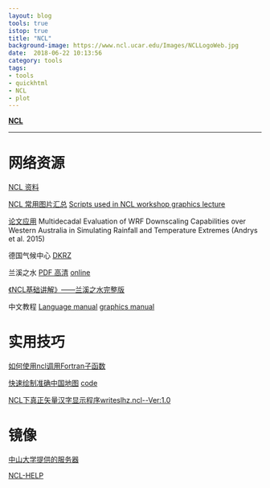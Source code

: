 ```yaml
---
layout: blog
tools: true
istop: true
title: "NCL"
background-image: https://www.ncl.ucar.edu/Images/NCLLogoWeb.jpg
date:  2018-06-22 10:13:56
category: tools
tags:
- tools
- quickhtml
- NCL
- plot
---
```



**[NCL](https://www.ncl.ucar.edu)**

----

# 网络资源

<a href="http://bbs.06climate.com/forum.php?mod=viewthread&tid=19795&ctid=5" title="资料不能再齐全了，NCL初学者的福音啊">NCL 资料</a>

<a href="http://bbs.06climate.com/forum.php?mod=viewthread&tid=30023&ctid=5" title="NCL常用图汇总，没有画不出来的图">NCL 常用图片汇总</a>  [Scripts used in NCL workshop graphics lecture](http://www.ncl.ucar.edu/Training/Workshops/Scripts/)

<a href="http://murdoch-atmos.wikidot.com/papers" title="Climate Dynamics上2015年某篇文章的全部NCL脚本">论文应用</a>
Multidecadal Evaluation of WRF Downscaling Capabilities over Western Australia in Simulating Rainfall and Temperature Extremes (Andrys et al. 2015)

德国气候中心 <a href="https://www.dkrz.de/up/services/analysis/vis/sw/ncl/ncl-examples" title="dkrz">DKRZ</a>  

兰溪之水 <a href="http://bbs.06climate.com/forum.php?mod=viewthread&page=1&tid=47957" title="pdf">PDF 高清</a> [online](https://github.com/xigrug/xigrug.github.io/blob/master/book/NCL基础讲解（兰溪之水）-PDF高清大图版.pdf) 

[《NCL基础讲解》——兰溪之水完整版](http://bbs.06climate.com/forum.php?mod=viewthread&tid=41362&ctid=1)

中文教程 <a href="https://github.com/xigrug/xigrug.github.io/tree/master/book/NCL_language_manual.pdf" title="language manual">Language manual</a>   <a href="https://github.com/xigrug/xigrug.github.io/tree/master/book/NCL_graphics_manual.pdf" title="graphics manual">graphics manual</a>
# 实用技巧

[如何使用ncl调用Fortran子函数](http://bbs.06climate.com/forum.php?mod=viewthread&tid=25184&ctid=13)

[快速绘制准确中国地图](http://bbs.06climate.com/forum.php?mod=viewthread&tid=45252&extra=&page=1) [code](https://coding.net/u/huangynj/p/NCL-Chinamap/git) 

[NCL下真正矢量汉字显示程序writeslhz.ncl--Ver:1.0](http://bbs.06climate.com/forum.php?mod=viewthread&tid=59212&extra=page%3D1)

# 镜像

[中山大学提供的服务器](http://met.sysu.edu.cn/GloCli/Team/ncl-mirror)

[NCL-HELP](https://github.com/tfoterye/NCL_help)
